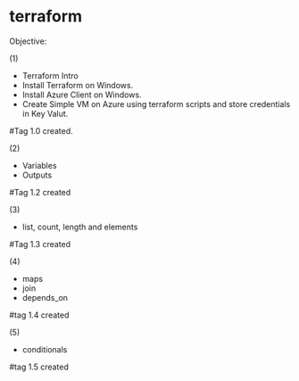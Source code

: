 # terraform

Objective:

(1) 
- Terraform Intro
- Install Terraform on Windows.
- Install Azure Client on Windows.
- Create Simple VM on Azure using terraform scripts and store credentials in Key Valut. 

#Tag 1.0 created.

(2) 
- Variables
- Outputs

#Tag 1.2 created

(3)
- list, count, length and elements

#Tag 1.3 created


(4) 
- maps
- join
- depends_on

#tag 1.4 created


(5)
- conditionals
 

#tag 1.5 created